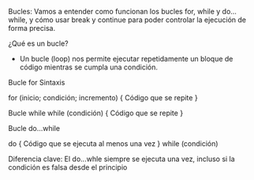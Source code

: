 Bucles:
Vamos a entender como funcionan los bucles for, while y do... while, y cómo usar break y continue para poder controlar la ejecución de forma precisa.


¿Qué es un bucle?
- Un bucle (loop) nos permite ejecutar repetidamente un bloque  de código mientras se cumpla una condición.

Bucle for
Sintaxis


for (inicio; condición; incremento) {
    Código que se repite
}

Bucle while
while (condición) {
    Código que se repite
}

Bucle do...while

do {
    Código que se ejecuta al menos una vez
} while (condición)

Diferencia clave: El do...whle siempre se ejecuta una vez, incluso si la condición es falsa desde el principio
